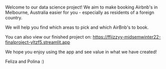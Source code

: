 Welcome to our data science project! We aim to make booking Airbnb's in Melbourne, Australia easier for you - especially as residents of a foreign country.

We will help you find which areas to pick and which AirBnb's to book.

You can also view our finished project on: https://ffiizzyy-midsemwinter22-finalproject-yltzf5.streamlit.app

We hope you enjoy using the app and see value in what we have created!

Feliza and Polina :)
